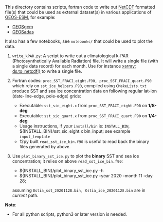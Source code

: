 This directory contains scripts, fortran code to write out [NetCDF](https://www.unidata.ucar.edu/software/netcdf/) formatted file(s) that could be
used as external dataset(s) in various applications of [GEOS-ESM](https://github.com/GEOS-ESM), for example:
- [GEOSgcm](https://github.com/GEOS-ESM/GEOSgcm)
- [GEOSadas](https://github.com/GEOS-ESM/GEOSadas)

It also has a few notebooks, see `notebooks/` that could be used to plot the data.

1. `write_kPAR.py`: A script to write out a climatological k-PAR (Photosynthetically Available Radiation) file.
   It will write a single file (with a single data record) for each month.
   Use for instance [xarray: ds.to_netcdf()](https://xarray.pydata.org/en/stable/generated/xarray.Dataset.to_netcdf.html) to write a single file.

2. Fortran codes: `proc_SST_FRACI_eight.F90, proc_SST_FRACI_quart.F90` which rely on `sst_ice_helpers.F90`, compiled using `CMakeLists.txt` produce
   SST and sea ice concentration data on following regular lat-lon (date-line-edge, pole-edge) grids:
   - Executable: `sst_sic_eight.x` from `proc_SST_FRACI_eight.F90` on **1/8-deg**
   - Executable: `sst_sic_quart.x` from `proc_SST_FRACI_quart.F90` on **1/4-deg**
   - Usage instructions, if _your_ `install/bin` is: `INSTALL_BIN`,
     ${INSTALL_BIN}/sst_sic_eight.x bin_input; see example `input_template`
   - f2py built `read_sst_ice_bin.f90` is useful to read back the binary files generated by above.

3. Use `plot_binary_sst_ice.py` to plot the **binary** SST and sea ice concentration; it relies on above `read_sst_ice_bin.f90`:

     - ${INSTALL_BIN}/plot_binary_sst_ice.py -h
     - ${INSTALL_BIN}/plot_binary_sst_ice.py -year 2020 -month 11 -day 28; 

     assuming `Ostia_sst_20201128.bin, Ostia_ice_20201128.bin` are in _current_ path.


**Note**:
 - For all python scripts, python3 or later version is needed.
